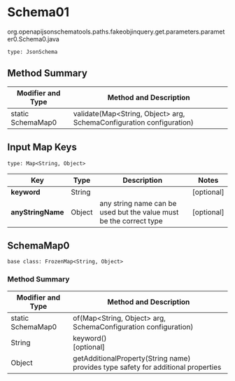 # Schema01
org.openapijsonschematools.paths.fakeobjinquery.get.parameters.parameter0.Schema0.java
```
type: JsonSchema
```

## Method Summary
| Modifier and Type | Method and Description |
| ----------------- | ---------------------- |
| static SchemaMap0 | validate(Map<String, Object> arg, SchemaConfiguration configuration) |

## Input Map Keys
```
type: Map<String, Object>
```
Key | Type |  Description | Notes
------------ | ------------- | ------------- | -------------
**keyword** | String |  | [optional]
**anyStringName** | Object | any string name can be used but the value must be the correct type | [optional]

## SchemaMap0
```
base class: FrozenMap<String, Object>
```

### Method Summary
| Modifier and Type | Method and Description |
| ----------------- | ---------------------- |
| static SchemaMap0 | of(Map<String, Object> arg, SchemaConfiguration configuration) |
| String | keyword()<br>[optional] |
| Object | getAdditionalProperty(String name)<br>provides type safety for additional properties |
